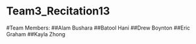# Team3_Recitation13
#Team Members:
##Alam Bushara
##Batool Hani
##Drew Boynton
##Eric Graham
##Kayla Zhong
